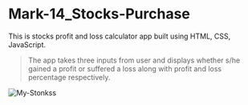 # Mark-14_Stocks-Purchase
This is stocks profit and loss calculator app built using HTML, CSS, JavaScript.

>The app takes three inputs from user and displays whether s/he gained a profit or suffered a loss along with profit and loss percentage respectively.

![My-Stonkss](https://time.com/nextadvisor/wp-content/uploads/2021/09/na-what-are-cyclical-stocks-884x584.jpg)
